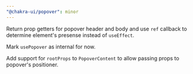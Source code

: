 ```yaml
---
"@chakra-ui/popover": minor
---
```


Return prop getters for popover header and body and use `ref` callback to
determine element's presense instead of `useEffect`.

Mark `usePopover` as internal for now.

Add support for `rootProps` to `PopoverContent` to allow passing props to
popover's positioner.
